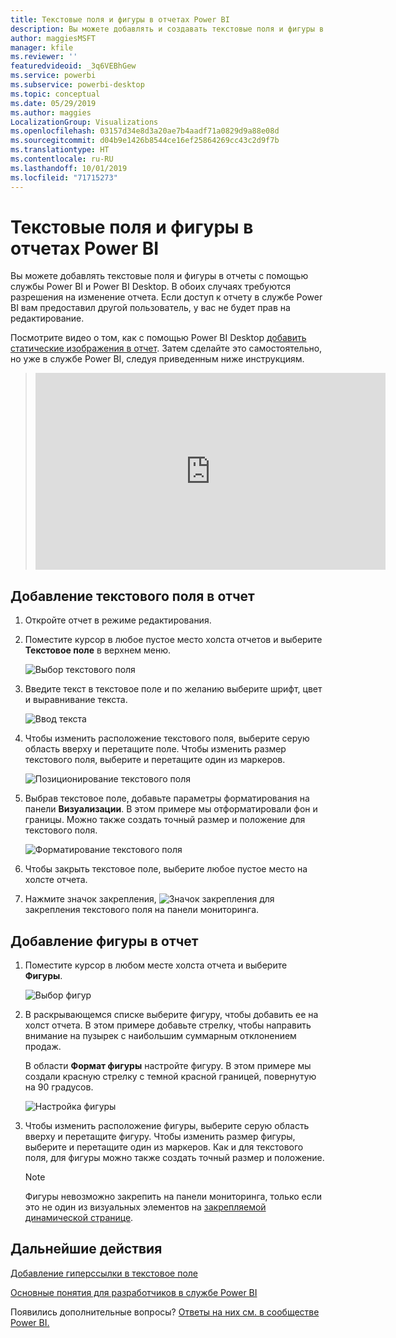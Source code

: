 ```yaml
---
title: Текстовые поля и фигуры в отчетах Power BI
description: Вы можете добавлять и создавать текстовые поля и фигуры в отчетах с помощью службы Microsoft Power BI.
author: maggiesMSFT
manager: kfile
ms.reviewer: ''
featuredvideoid: _3q6VEBhGew
ms.service: powerbi
ms.subservice: powerbi-desktop
ms.topic: conceptual
ms.date: 05/29/2019
ms.author: maggies
LocalizationGroup: Visualizations
ms.openlocfilehash: 03157d34e8d3a20ae7b4aadf71a0829d9a88e08d
ms.sourcegitcommit: d04b9e1426b8544ce16ef25864269cc43c2d9f7b
ms.translationtype: HT
ms.contentlocale: ru-RU
ms.lasthandoff: 10/01/2019
ms.locfileid: "71715273"
---
```

# <a name="text-boxes-and-shapes-in-power-bi-reports"></a>Текстовые поля и фигуры в отчетах Power BI
Вы можете добавлять текстовые поля и фигуры в отчеты с помощью службы Power BI и Power BI Desktop. В обоих случаях требуются разрешения на изменение отчета. Если доступ к отчету в службе Power BI вам предоставил другой пользователь, у вас не будет прав на редактирование. 

Посмотрите видео о том, как с помощью Power BI Desktop [добавить статические изображения в отчет](/learn/modules/visuals-in-power-bi/12-formatting). Затем сделайте это самостоятельно, но уже в службе Power BI, следуя приведенным ниже инструкциям.
> 
> <iframe width="560" height="315" src="https://www.youtube.com/embed/_3q6VEBhGew" frameborder="0" allowfullscreen></iframe>
> 

## <a name="add-a-text-box-to-a-report"></a>Добавление текстового поля в отчет
1. Откройте отчет в режиме редактирования.

2. Поместите курсор в любое пустое место холста отчетов и выберите **Текстовое поле** в верхнем меню.
   
   ![Выбор текстового поля](media/power-bi-reports-add-text-and-shapes/pbi_textbox.png)
3. Введите текст в текстовое поле и по желанию выберите шрифт, цвет и выравнивание текста. 
   
   ![Ввод текста](media/power-bi-reports-add-text-and-shapes/pbi_textbox2new.png)
4. Чтобы изменить расположение текстового поля, выберите серую область вверху и перетащите поле. Чтобы изменить размер текстового поля, выберите и перетащите один из маркеров. 
   
   ![Позиционирование текстового поля](media/power-bi-reports-add-text-and-shapes/textboxsmaller.gif)

5. Выбрав текстовое поле, добавьте параметры форматирования на панели **Визуализации**. В этом примере мы отформатировали фон и границы. Можно также создать точный размер и положение для текстового поля.  

   ![Форматирование текстового поля](media/power-bi-reports-add-text-and-shapes/power-bi-borders.png)

6. Чтобы закрыть текстовое поле, выберите любое пустое место на холсте отчета. 

7. Нажмите значок закрепления,  ![Значок закрепления](media/power-bi-reports-add-text-and-shapes/pbi_pintile.png) для закрепления текстового поля на панели мониторинга. 

## <a name="add-a-shape-to-a-report"></a>Добавление фигуры в отчет
1. Поместите курсор в любом месте холста отчета и выберите **Фигуры**.
   
   ![Выбор фигур](media/power-bi-reports-add-text-and-shapes/power-bi-shapes.png)
2. В раскрывающемся списке выберите фигуру, чтобы добавить ее на холст отчета. В этом примере добавьте стрелку, чтобы направить внимание на пузырек с наибольшим суммарным отклонением продаж. 
   
   В области **Формат фигуры** настройте фигуру. В этом примере мы создали красную стрелку с темной красной границей, повернутую на 90 градусов.
   
   ![Настройка фигуры](media/power-bi-reports-add-text-and-shapes/power-bi-arrrow.png)
3. Чтобы изменить расположение фигуры, выберите серую область вверху и перетащите фигуру. Чтобы изменить размер фигуры, выберите и перетащите один из маркеров. Как и для текстового поля, для фигуры можно также создать точный размер и положение.

   > [!NOTE]
   > Фигуры невозможно закрепить на панели мониторинга, только если это не один из визуальных элементов на [закрепляемой динамической странице](service-dashboard-pin-live-tile-from-report.md). 
   > 
   > 

## <a name="next-steps"></a>Дальнейшие действия
[Добавление гиперссылки в текстовое поле](service-add-hyperlink-to-text-box.md)

[Основные понятия для разработчиков в службе Power BI](service-basic-concepts.md)

Появились дополнительные вопросы? [Ответы на них см. в сообществе Power BI.](http://community.powerbi.com/)
